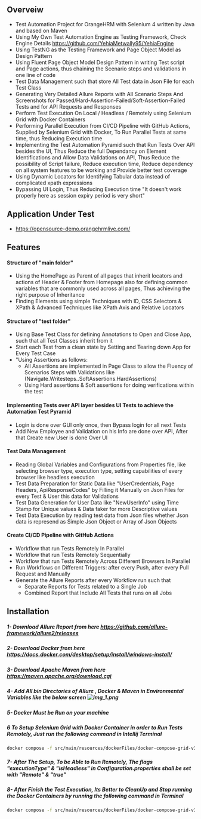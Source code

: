 ## Overveiw
- Test Automation Project for OrangeHRM with Selenium 4 written by Java and based on Maven
- Using My Own Test Automation Engine as Testing Framework, Check Engine Details https://github.com/YehiaMetwally95/YehiaEngine
- Using TestNG as the Testing Framework and Page Object Model as Design Pattern
- Using Fluent Page Object Model Design Pattern in writing Test script and Page actions, thus chaining the Scenario steps and validations in one line of code
- Test Data Management such that store All Test data in Json File for each Test Class
- Generating Very Detailed Allure Reports with All Scenario Steps And Screenshots for Passed/Hard-Assertion-Failed/Soft-Assertion-Failed Tests and for API Requests and Responses
- Perform Test Execution On Local / Headless / Remotely using Selenium Grid with Docker Containers
- Performing Parallel Execution from CI/CD Pipeline with GitHub Actions, Supplied by Selenium Grid with Docker, To Run Parallel Tests at same time, thus Reducing Execution time
- Implementing the Test Automation Pyramid such that Run Tests Over API besides the UI, Thus Reduce the full Dependancy on Element Identifications and Allow Data Validations on API, Thus Reduce the possibility of Script failure, Reduce execution time, Reduce dependency on all system features to be working and Provide better test coverage
- Using Dynamic Locators for Identifying Tabular data instead of complicated xpath expressions
- Bypassing UI Login, Thus Reducing Execution time "It doesn't work properly here as session expiry period is very short"

## Application Under Test
- https://opensource-demo.orangehrmlive.com/

## Features
#### Structure of "main folder"
- Using the HomePage as Parent of all pages that inherit locators and actions of Header & Footer from Homepage also for defining common variables that are commonly used across all pages, Thus achieving the right purpose of Inheritance
- Finding Elements using simple Techniques with ID, CSS Selectors & XPath & Advanced Techniques like XPath Axis and Relative Locators

#### Structure of "test folder"
- Using Base Test Class for defining Annotations to Open and Close App, such that all Test Classes inherit from it
- Start each Test from a clean state by Setting and Tearing down App for Every Test Case
- "Using Assertions as follows:
    - All Assertions are implemented in Page Class to allow the Fluency of Scenarios Steps with Validations like (Navigate.Writesteps..SoftAssertions.HardAssertions)
    - Using Hard assertions & Soft assertions for doing verifications within the test

#### Implementing Tests over API layer besides UI Tests to achieve the Automation Test Pyramid
- Login is done over GUI only once, then Bypass login for all next Tests
- Add New Employee and Validation on his Info are done over API, After that Create new User is done Over UI

#### Test Data Management
- Reading Global Variables and Configurations from Properties file, like selecting browser type, execution type, setting capabilities of every browser like headless execution
- Test Data Preparation for Static Data like "UserCredentials, Page Headers, ApiResponseCodes" by Filling it Manually on Json Files for every Test & User this data for Validations
- Test Data Generation for User Data like "NewUserInfo" using Time Stamp for Unique values & Data faker for more Descriptive values
- Test Data Execution by reading test data from Json files whether Json data is represend as Simple Json Object or Array of Json Objects

#### Create CI/CD Pipeline with GitHub Actions
- Workflow that run Tests Remotely In Parallel
- Workflow that run Tests Remotely Sequentially
- Workflow that run Tests Remotely Across Different Browsers In Parallel
- Run Workflows on Different Triggers: after every Push, after every Pull Request and Manually
- Generate the Allure Reports after every Workflow run such that
    - Separate Reports for Tests related to a Single Job
    - Combined Report that Include All Tests that runs on all Jobs

## Installation
##### 1- Download Allure Report from here https://github.com/allure-framework/allure2/releases
##### 2- Download Docker from here https://docs.docker.com/desktop/setup/install/windows-install/
##### 3- Download Apache Maven from here https://maven.apache.org/download.cgi
##### 4- Add All bin Directories of Allure , Docker & Maven in Environmental Variables like the below screen ![img_1.png](img_1.png)
##### 5- Docker Must be Run on your machine
##### 6 To Setup Selenium Grid with Docker Container in order to Run Tests Remotely, Just run the following command in Intellij Terminal
```bash
docker compose -f src/main/resources/dockerFiles/docker-compose-grid-v3.yml up --scale chrome=2 --scale edge=0 --scale firefox=0 -d 
```
##### 7- After The Setup, To be Able to Run Remotely, The flags "executionType" & "isHeadless" in Configuration.properties shall be set with "Remote" & "true"
##### 8- After Finish the Test Execution, Its Better to CleanUp and Stop running the Docker Containers by running the following command in Terminal
```bash
docker compose -f src/main/resources/dockerFiles/docker-compose-grid-v3.yml down
```  